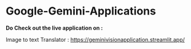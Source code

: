 # Google-Gemini-Applications

**Do Check out the live application on :**

Image to text Translator : https://geminivisionapplication.streamlit.app/
